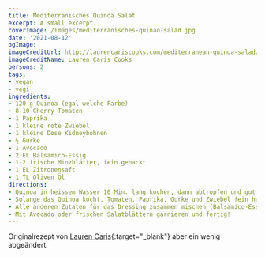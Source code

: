 ```yaml
---
title: Mediterranisches Quinoa Salat
excerpt: A small excerpt.
coverImage: /images/mediterranisches-quinao-salad.jpg
date: '2021-08-12'
ogImage:
imageCreditUrl: http://laurencariscooks.com/mediterranean-quinoa-salad/
imageCreditName: Lauren Caris Cooks
persons: 2
tags:
- vegan
- vegi
ingredients:
- 120 g Quinoa (egal welche Farbe)
- 8-10 Cherry Tomaten
- 1 Paprika
- 1 kleine rote Zwiebel
- 1 kleine Dose Kidneybohnen
- ½ Gurke
- 1 Avocado
- 2 EL Balsamico-Essig
- 1-2 frische Minzblätter, fein gehackt
- 1 EL Zitronensaft
- 1 TL Oliven Öl
directions:
- Quinoa in heissem Wasser 10 Min. lang kochen, dann abtropfen und gut ausspülen.
- Solange das Quinoa kocht, Tomaten, Paprika, Gurke und Zwiebel fein hacken. Mit Quinoa mischen. Bohnen abspülen und abtropfen und ebenfalls unter den Salat mischen.
- Alle anderen Zutaten für das Dressing zusammen mischen (Balsamico-Essig, Minze, Zitronensaft, Oliven Öl. Salz und Pfeffer zum abschmecken). Dann über den Salat giessen und durchmischen bis alles mit Dressing bedeckt ist.
- Mit Avocado oder frischen Salatblättern garnieren und fertig!
---
```

Originalrezept von [Lauren Caris](http://laurencariscooks.com/mediterranean-quinoa-salad/){:target="_blank"} aber ein wenig abgeändert. 